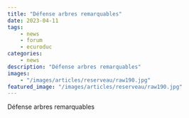 ```yaml
---
title: "Défense arbres remarquables"
date: 2023-04-11
tags: 
    - news
    - forum
    - ecuroduc
categories:
    - news
description: "Défense arbres remarquables"
images:
    - "/images/articles/reserveau/raw190.jpg"
featured_image: "/images/articles/reserveau/raw190.jpg"
---
```


Défense arbres remarquables
